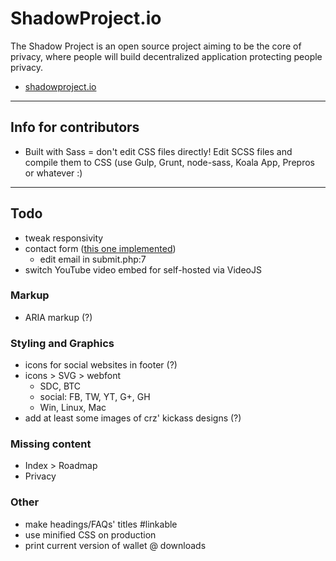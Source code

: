 # ShadowProject.io

The Shadow Project is an open source project aiming to be the core of privacy, where people will build decentralized application protecting people privacy.

* [shadowproject.io](http://shadowproject.io)

----

## Info for contributors

* Built with Sass = don't edit CSS files directly! Edit SCSS files and compile them to CSS (use Gulp, Grunt, node-sass, Koala App, Prepros or whatever :)

----

## Todo

* tweak responsivity
* contact form ([this one implemented](https://github.com/nfriedly/spam-free-php-contact-form))
  - edit email in submit.php:7
* switch YouTube video embed for self-hosted via VideoJS

### Markup

* ARIA markup (?)

### Styling and Graphics

* icons for social websites in footer (?)
* icons > SVG > webfont
  - SDC, BTC
  - social: FB, TW, YT, G+, GH
  - Win, Linux, Mac
* add at least some images of crz' kickass designs (?)


### Missing content

* Index > Roadmap
* Privacy


### Other

* make headings/FAQs' titles #linkable
* use minified CSS on production
* print current version of wallet @ downloads
